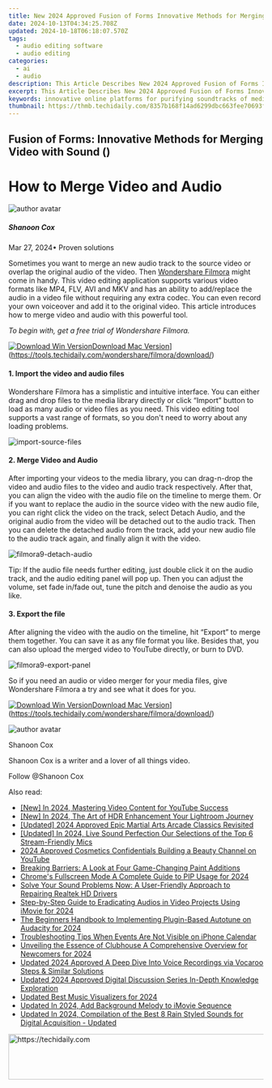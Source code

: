 ```yaml
---
title: New 2024 Approved Fusion of Forms Innovative Methods for Merging Video with Sound ()
date: 2024-10-13T04:34:25.708Z
updated: 2024-10-18T06:18:07.570Z
tags: 
  - audio editing software
  - audio editing
categories: 
  - ai
  - audio
description: This Article Describes New 2024 Approved Fusion of Forms Innovative Methods for Merging Video with Sound ()
excerpt: This Article Describes New 2024 Approved Fusion of Forms Innovative Methods for Merging Video with Sound ()
keywords: innovative online platforms for purifying soundtracks of media production,the professionals method for soundless iphone video editing,innovative methods for achieving professional level dubbing with filmora software,fusion of forms innovative methods for merging video with sound,echoes in editing innovative methods for seamlessly combining sound and video,audio syncing simplified 2023s innovative methods for perfectly timed video content,innovative sound video harmonization the premier mixers of the year 2024
thumbnail: https://thmb.techidaily.com/8357b168f14ad6299dbc663fee70693f53617c625c6e0b9ad212abd473aa163b.jpg
---
```


## Fusion of Forms: Innovative Methods for Merging Video with Sound ()

# How to Merge Video and Audio

![author avatar](https://images.wondershare.com/filmora/article-images/shannon-cox.jpg)

##### Shanoon Cox

 Mar 27, 2024• Proven solutions

Sometimes you want to merge an new audio track to the source video or overlap the original audio of the video. Then [Wondershare Filmora](https://tools.techidaily.com/wondershare/filmora/download/) might come in handy. This video editing application supports various video formats like MP4, FLV, AVI and MKV and has an ability to add/replace the audio in a video file without requiring any extra codec. You can even record your own voiceover and add it to the original video. This article introduces how to merge video and audio with this powerful tool.

_To begin with, get a free trial of Wondershare Filmora._

[![Download Win Version](https://images.wondershare.com/filmora/guide/download-btn-win.jpg)](https://tools.techidaily.com/wondershare/filmora/download/)[Download Mac Version](https://images.wondershare.com/filmora/guide/download-btn-mac.jpg)](https://tools.techidaily.com/wondershare/filmora/download/)

#### 1\. Import the video and audio files

Wondershare Filmora has a simplistic and intuitive interface. You can either drag and drop files to the media library directly or click “Import” button to load as many audio or video files as you need. This video editing tool supports a vast range of formats, so you don't need to worry about any loading problems.

![import-source-files](https://images.wondershare.com/filmora/article-images/import-source-files.jpg)

#### 2\. Merge Video and Audio

After importing your videos to the media library, you can drag-n-drop the video and audio files to the video and audio track respectively. After that, you can align the video with the audio file on the timeline to merge them. Or if you want to replace the audio in the source video with the new audio file, you can right click the video on the track, select Detach Audio, and the original audio from the video will be detached out to the audio track. Then you can delete the detached audio from the track, add your new audio file to the audio track again, and finally align it with the video.

![filmora9-detach-audio](https://images.wondershare.com/filmora/article-images/filmora9-detach-audio.jpg)

Tip: If the audio file needs further editing, just double click it on the audio track, and the audio editing panel will pop up. Then you can adjust the volume, set fade in/fade out, tune the pitch and denoise the audio as you like.

#### 3\. Export the file

After aligning the video with the audio on the timeline, hit “Export” to merge them together. You can save it as any file format you like. Besides that, you can also upload the merged video to YouTube directly, or burn to DVD.

![filmora9-export-panel](https://images.wondershare.com/filmora/article-images/filmora9-export-panel.jpg)

So if you need an audio or video merger for your media files, give Wondershare Filmora a try and see what it does for you.

[![Download Win Version](https://images.wondershare.com/filmora/guide/download-btn-win.jpg)](https://tools.techidaily.com/wondershare/filmora/download/)[Download Mac Version](https://images.wondershare.com/filmora/guide/download-btn-mac.jpg)](https://tools.techidaily.com/wondershare/filmora/download/)

![author avatar](https://images.wondershare.com/filmora/article-images/shannon-cox.jpg)

Shanoon Cox

Shanoon Cox is a writer and a lover of all things video.

Follow @Shanoon Cox

<ins class="adsbygoogle"
      style="display:block"
      data-ad-client="ca-pub-7571918770474297"
      data-ad-slot="8358498916"
      data-ad-format="auto"
      data-full-width-responsive="true"></ins>

<span class="atpl-alsoreadstyle">Also read:</span>
<div><ul>
<li><a href="https://youtube-tips.techidaily.com/n-2024-mastering-video-content-for-youtube-success/"><u>[New] In 2024, Mastering Video Content for YouTube Success</u></a></li>
<li><a href="https://fox-blue.techidaily.com/new-in-2024-the-art-of-hdr-enhancement-your-lightroom-journey/"><u>[New] In 2024, The Art of HDR Enhancement Your Lightroom Journey</u></a></li>
<li><a href="https://visual-screen-recording.techidaily.com/updated-2024-approved-epic-martial-arts-arcade-classics-revisited/"><u>[Updated] 2024 Approved Epic Martial Arts Arcade Classics Revisited</u></a></li>
<li><a href="https://fox-hovers.techidaily.com/updated-in-2024-live-sound-perfection-our-selections-of-the-top-6-stream-friendly-mics/"><u>[Updated] In 2024, Live Sound Perfection Our Selections of the Top 6 Stream-Friendly Mics</u></a></li>
<li><a href="https://youtube-video-recordings.techidaily.com/2024-approved-cosmetics-confidentials-building-a-beauty-channel-on-youtube/"><u>2024 Approved Cosmetics Confidentials Building a Beauty Channel on YouTube</u></a></li>
<li><a href="https://win11.techidaily.com/breaking-barriers-a-look-at-four-game-changing-paint-additions/"><u>Breaking Barriers: A Look at Four Game-Changing Paint Additions</u></a></li>
<li><a href="https://article-files.techidaily.com/chromes-fullscreen-mode-a-complete-guide-to-pip-usage-for-2024/"><u>Chrome's Fullscreen Mode A Complete Guide to PIP Usage for 2024</u></a></li>
<li><a href="https://techtrends.techidaily.com/solve-your-sound-problems-now-a-user-friendly-approach-to-repairing-realtek-hd-drivers/"><u>Solve Your Sound Problems Now: A User-Friendly Approach to Repairing Realtek HD Drivers</u></a></li>
<li><a href="https://audio-shaping.techidaily.com/step-by-step-guide-to-eradicating-audios-in-video-projects-using-imovie-for-2024/"><u>Step-by-Step Guide to Eradicating Audios in Video Projects Using iMovie for 2024</u></a></li>
<li><a href="https://audio-shaping.techidaily.com/the-beginners-handbook-to-implementing-plugin-based-autotune-on-audacity-for-2024/"><u>The Beginners Handbook to Implementing Plugin-Based Autotune on Audacity for 2024</u></a></li>
<li><a href="https://fox-that.techidaily.com/troubleshooting-tips-when-events-are-not-visible-on-iphone-calendar/"><u>Troubleshooting Tips When Events Are Not Visible on iPhone Calendar</u></a></li>
<li><a href="https://audio-shaping.techidaily.com/unveiling-the-essence-of-clubhouse-a-comprehensive-overview-for-newcomers-for-2024/"><u>Unveiling the Essence of Clubhouse A Comprehensive Overview for Newcomers for 2024</u></a></li>
<li><a href="https://audio-shaping.techidaily.com/updated-2024-approved-a-deep-dive-into-voice-recordings-via-vocaroo-steps-and-similar-solutions/"><u>Updated 2024 Approved A Deep Dive Into Voice Recordings via Vocaroo Steps & Similar Solutions</u></a></li>
<li><a href="https://audio-shaping.techidaily.com/updated-2024-approved-digital-discussion-series-in-depth-knowledge-exploration/"><u>Updated 2024 Approved Digital Discussion Series In-Depth Knowledge Exploration</u></a></li>
<li><a href="https://audio-shaping.techidaily.com/updated-best-music-visualizers-for-2024/"><u>Updated Best Music Visualizers for 2024</u></a></li>
<li><a href="https://audio-shaping.techidaily.com/updated-in-2024-add-background-melody-to-imovie-sequence/"><u>Updated In 2024, Add Background Melody to iMovie Sequence</u></a></li>
<li><a href="https://audio-shaping.techidaily.com/updated-in-2024-compilation-of-the-best-8-rain-styled-sounds-for-digital-acquisition-updated/"><u>Updated In 2024, Compilation of the Best 8 Rain Styled Sounds for Digital Acquisition - Updated</u></a></li>
</ul></div>

<!-- affiliate ads begin -->
<a href="https://appsumo.8odi.net/c/5597632/2144309/7443" target="_top" id="2144309">
  <img src="//a.impactradius-go.com/display-ad/7443-2144309" border="0" alt="https://techidaily.com" width="728" height="90"/>
</a>
<img height="0" width="0" src="https://appsumo.8odi.net/i/5597632/2144309/7443" style="position:absolute;visibility:hidden;" border="0" />
<!-- affiliate ads end -->

